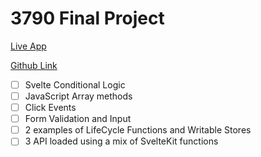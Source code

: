 # 3790 Final Project

[Live App](#)

[Github Link](https://github.com/brandonpretelt/final-project-3790)

- [ ] Svelte Conditional Logic
- [ ] JavaScript Array methods
- [ ] Click Events
- [ ] Form Validation and Input
- [ ] 2 examples of LifeCycle Functions and Writable Stores
- [ ] 3 API loaded using a mix of SvelteKit functions
